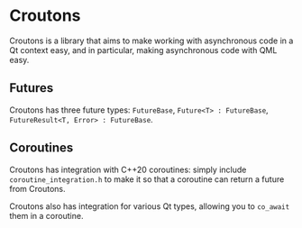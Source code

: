 # Croutons

Croutons is a library that aims to make working with asynchronous code in a Qt context easy, and in particular, making asynchronous code with QML easy.

## Futures

Croutons has three future types: `FutureBase`, `Future<T> : FutureBase`, `FutureResult<T, Error> : FutureBase`.

## Coroutines

Croutons has integration with C++20 coroutines: simply include `coroutine_integration.h` to make it so that a coroutine can return a future from Croutons.

Croutons also has integration for various Qt types, allowing you to `co_await` them in a coroutine.

